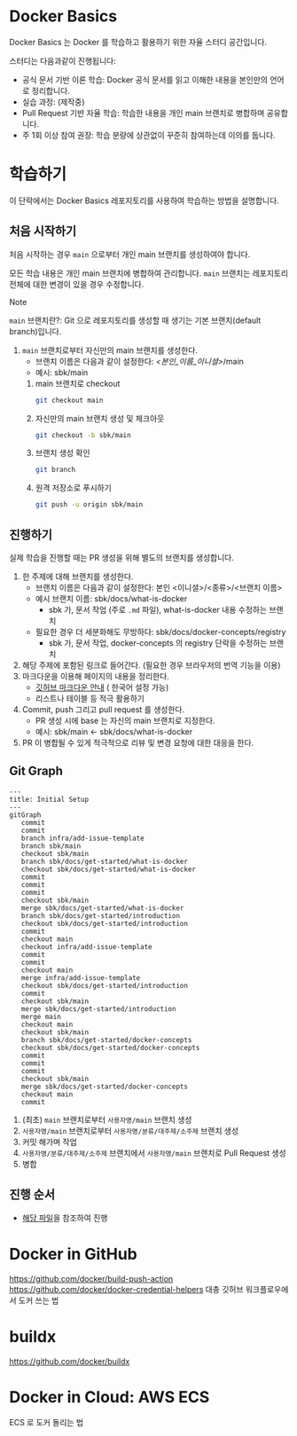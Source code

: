 # Docker Basics

Docker Basics 는 Docker 를 학습하고 활용하기 위한 자율 스터디 공간입니다.

스터디는 다음과같이 진행됩니다:

- 공식 문서 기반 이론 학습: Docker 공식 문서를 읽고 이해한 내용을 본인만의 언어로 정리합니다.
- 실습 과정: (제작중)
- Pull Request 기반 자율 학습: 학습한 내용을 개인 main 브랜치로 병합하며 공유합니다.
- 주 1회 이상 참여 권장: 학습 분량에 상관없이 꾸준히 참여하는데 이의를 둡니다.

# 학습하기

이 단락에서는 Docker Basics 레포지토리를 사용하여 학습하는 방법을 설명합니다.

## 처음 시작하기

처음 시작하는 경우 `main` 으로부터 개인 main 브랜치를 생성하여야 합니다.

모든 학습 내용은 개인 main 브랜치에 병합하여 관리합니다.
`main` 브랜치는 레포지토리 전체에 대한 변경이 있을 경우 수정합니다.

> [!NOTE]
> `main` 브랜치란?: Git 으로 레포지토리를 생성할 때 생기는 기본 브랜치(default branch)입니다.

1. `main` 브랜치로부터 자신만의 main 브랜치를 생성한다.
   - 브랜치 이름은 다음과 같이 설정한다: *<본인_이름_이니셜>*/main
   - 예시: sbk/main
   1. main 브랜치로 checkout
      ```bash
      git checkout main
      ```
   2. 자신만의 main 브랜치 생성 및 체크아웃
      ```bash
      git checkout -b sbk/main
      ```
   3. 브랜치 생성 확인
      ```bash
      git branch
      ```
   4. 원격 저장소로 푸시하기
      ```bash
      git push -u origin sbk/main
      ```

## 진행하기

실제 학습을 진행할 때는 PR 생성을 위해 별도의 브랜치를 생성합니다.

1. 한 주제에 대해 브랜치를 생성한다.
   - 브랜치 이름은 다음과 같이 설정한다: 본인 <이니셜>/<종류>/<브랜치 이름>
   - 예시 브랜치 이름: sbk/docs/what-is-docker
      - sbk 가, 문서 작업 (주로 `.md` 파일), what-is-docker 내용 수정하는 브랜치
   - 필요한 경우 더 세분화해도 무방하다: sbk/docs/docker-concepts/registry
      - sbk 가, 문서 작업, docker-concepts 의 registry 단락을 수정하는 브랜치
2. 해당 주제에 포함된 링크로 들어간다. (필요한 경우 브라우저의 번역 기능을 이용)
3. 마크다운을 이용해 페이지의 내용을 정리한다.
    - [깃허브 마크다운 안내](https://docs.github.com/ko/get-started/writing-on-github/getting-started-with-writing-and-formatting-on-github/basic-writing-and-formatting-syntax) (
      한국어 설정 가능)
    - 리스트나 테이블 등 적극 활용하기
4. Commit, push 그리고 pull request 를 생성한다.
   - PR 생성 시에 base 는 자신의 main 브랜치로 지정한다.
   - 예시: sbk/main <- sbk/docs/what-is-docker
5. PR 이 병합될 수 있게 적극적으로 리뷰 및 변경 요청에 대한 대응을 한다.

## Git Graph

```mermaid
---
title: Initial Setup
---
gitGraph
   commit
   commit
   branch infra/add-issue-template
   branch sbk/main
   checkout sbk/main
   branch sbk/docs/get-started/what-is-docker
   checkout sbk/docs/get-started/what-is-docker
   commit
   commit
   commit
   checkout sbk/main
   merge sbk/docs/get-started/what-is-docker
   branch sbk/docs/get-started/introduction
   checkout sbk/docs/get-started/introduction
   commit
   checkout main
   checkout infra/add-issue-template
   commit
   commit
   checkout main
   merge infra/add-issue-template
   checkout sbk/docs/get-started/introduction
   commit
   checkout sbk/main
   merge sbk/docs/get-started/introduction
   merge main
   checkout main
   checkout sbk/main
   branch sbk/docs/get-started/docker-concepts
   checkout sbk/docs/get-started/docker-concepts
   commit
   commit
   commit
   checkout sbk/main
   merge sbk/docs/get-started/docker-concepts
   checkout main
   commit
```

1. (최초) `main` 브랜치로부터 `사용자명/main` 브랜치 생성
2. `사용자명/main` 브랜치로부터 `사용자명/분류/대주제/소주제` 브랜치 생성
3. 커밋 해가며 작업
4. `사용자명/분류/대주제/소주제` 브랜치에서 `사용자명/main` 브랜치로 Pull Request 생성
5. 병합

## 진행 순서

- [해당 파일](./learnings/README.md)을 참조하여 진행

# Docker in GitHub

https://github.com/docker/build-push-action
https://github.com/docker/docker-credential-helpers
대충 깃허브 워크플로우에서 도커 쓰는 법

# buildx

https://github.com/docker/buildx

# Docker in Cloud: AWS ECS

ECS 로 도커 돌리는 법